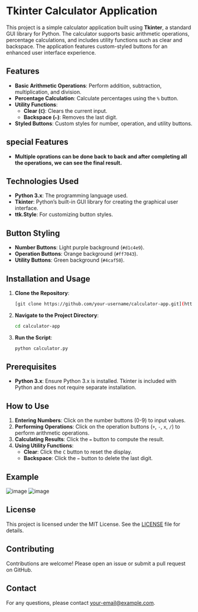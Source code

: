 # Tkinter Calculator Application

This project is a simple calculator application built using **Tkinter**, a standard GUI library for Python. The calculator supports basic arithmetic operations, percentage calculations, and includes utility functions such as clear and backspace. The application features custom-styled buttons for an enhanced user interface experience.

## Features

- **Basic Arithmetic Operations**: Perform addition, subtraction, multiplication, and division.
- **Percentage Calculation**: Calculate percentages using the `%` button.
- **Utility Functions**:
  - **Clear (`C`)**: Clears the current input.
  - **Backspace (`←`)**: Removes the last digit.
- **Styled Buttons**: Custom styles for number, operation, and utility buttons.

## special Features
 - **Multiple oprations can be done back to back and after completing all the operations, we can see the final result.**

## Technologies Used

- **Python 3.x**: The programming language used.
- **Tkinter**: Python’s built-in GUI library for creating the graphical user interface.
- **ttk.Style**: For customizing button styles.

## Button Styling

- **Number Buttons**: Light purple background (`#d1c4e9`).
- **Operation Buttons**: Orange background (`#ff7043`).
- **Utility Buttons**: Green background (`#4caf50`).

## Installation and Usage

1. **Clone the Repository**:
    ```bash
    [git clone https://github.com/your-username/calculator-app.git](https://github.com/debottambhowmick/Advanced-Tkinter-calculator.git)
    ```

2. **Navigate to the Project Directory**:
    ```bash
    cd calculator-app
    ```

3. **Run the Script**:
    ```bash
    python calculator.py
    ```

## Prerequisites

- **Python 3.x**: Ensure Python 3.x is installed. Tkinter is included with Python and does not require separate installation.

## How to Use

1. **Entering Numbers**: Click on the number buttons (0-9) to input values.
2. **Performing Operations**: Click on the operation buttons (`+`, `-`, `x`, `/`) to perform arithmetic operations.
3. **Calculating Results**: Click the `=` button to compute the result.
4. **Using Utility Functions**:
   - **Clear**: Click the `C` button to reset the display.
   - **Backspace**: Click the `←` button to delete the last digit.

## Example

![image](https://github.com/user-attachments/assets/46a5f957-5624-478c-92c9-1fbce96ab8ae)
![image](https://github.com/user-attachments/assets/49531478-99c5-4d28-8e2f-8bb5ed0ce728)

## License

This project is licensed under the MIT License. See the [LICENSE](LICENSE) file for details.

## Contributing

Contributions are welcome! Please open an issue or submit a pull request on GitHub.

## Contact

For any questions, please contact [your-email@example.com](debottambhowmick@gmail.com).
